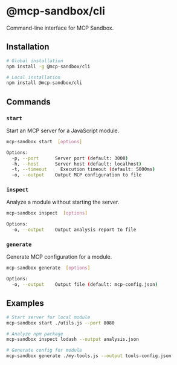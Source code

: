 # @mcp-sandbox/cli

Command-line interface for MCP Sandbox.

## Installation

```bash
# Global installation
npm install -g @mcp-sandbox/cli

# Local installation
npm install @mcp-sandbox/cli
```

## Commands

### `start`

Start an MCP server for a JavaScript module.

```bash
mcp-sandbox start  [options]

Options:
  -p, --port      Server port (default: 3000)
  -h, --host      Server host (default: localhost)
  -t, --timeout     Execution timeout (default: 5000ms)
  -o, --output    Output MCP configuration to file
```

### `inspect`

Analyze a module without starting the server.

```bash
mcp-sandbox inspect  [options]

Options:
  -o, --output    Output analysis report to file
```

### `generate`

Generate MCP configuration for a module.

```bash
mcp-sandbox generate  [options]

Options:
  -o, --output    Output file (default: mcp-config.json)
```

## Examples

```bash
# Start server for local module
mcp-sandbox start ./utils.js --port 8080

# Analyze npm package
mcp-sandbox inspect lodash --output analysis.json

# Generate config for module
mcp-sandbox generate ./my-tools.js --output tools-config.json
```
